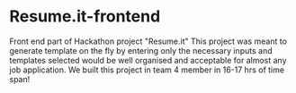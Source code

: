 # Resume.it-frontend
Front end part of Hackathon project "Resume.it" 
This project was meant to generate template on the fly by entering only the necessary inputs and templates selected would be well organised and acceptable
for almost any job application.
We built this project in team 4 member in 16-17 hrs of time span!
